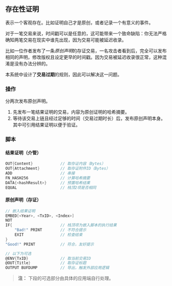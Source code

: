 ## 存在性证明

表示一个客观存在。比如证明自己才是原创，或者记录一个有意义的事件。

对于一笔交易来说，时间戳可以是任意的，这可能带来一个致命缺陷：你无法严格确知两笔交易在现实中谁先出现，因为交易可能被延迟收录。

比如一位作者发布了一条*原创声明*的存证交易，一名攻击者看到后，完全可以发布相同的声明，修改版权且设定更早的时间戳。因为交易被延迟收录很正常，这种混淆是没有办法分辨的。

本系统中设计了**交易过期**的规则，因此可以解决这一问题。


### 操作

分两次发布原创声明。

1. 先发布一笔结果证明的交易，内容为原创证明的哈希摘要。
2. 等待该交易上链且经过足够的时间（交易过期时长）后，发布原创声明本身。其中可引用结果证明以便于验证。


### 脚本

#### 结果证明（介管）

```go
OUT{Content}            // 取存证内容（Bytes）
OUT{Attachment}         // 取存证附件ID（Bytes）
ADD                     // 串接
FN_HASH256              // 计算哈希摘要
DATA{<hashResult>}      // 预置哈希结果
EQUAL                   // 栈顶2项是否相同
```


#### 原创声明（存证）

```go
// 嵌入结果证明
EMBED[<Year>, <TxID>, <Index>]
NOT
IF{                     // 栈顶项为嵌入脚本的执行结果
    "Bad!" PRINT        // 不符合提示
    EXIT                // 检查结束
}
"Good!" PRINT           // 符合，友好提示

// 以下为可选
@ENV{TxID}              // 取当前交易ID
@OUT{Title}             // 取存证标题
OUTPUT BUFDUMP          // 导出，触发外部应用逻辑
```

> **注：**
> 下段的可选部分由具体的应用端自行处理。
